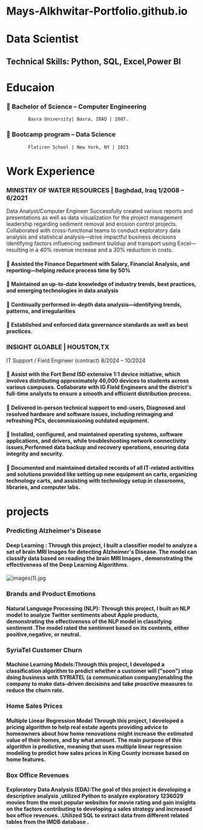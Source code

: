 # Mays-Alkhwitar-Portfolio.github.io
# Data Scientist
## Technical Skills: Python, SQL, Excel,Power BI
# Educaion 
### 	Bachelor of Science – Computer Engineering 
            Basra University| Basra, IRAQ | 2007.
### 	Bootcamp program  – Data Science
            Flatiron School | New York, NY | 2023
            
# Work Experience
### MINISTRY OF WATER RESOURCES | Baghdad, Iraq                                                                                                  1/2008 – 6/2021
Data Analyst/Computer Engineer
Successfully created various reports and presentations as well as data visualization for the project management leadership regarding sediment removal and erosion control projects. Collaborated with cross-functional teams to conduct exploratory data analysis and statistical analysis—drive impactful business decisions identifying factors influencing sediment buildup and transport using Excel—resulting in a 40% revenue increase and a 30% reduction in costs.
#### 	Assisted the Finance Department with Salary, Financial Analysis, and reporting—helping reduce process time by 50% 
#### 	Maintained an up-to-date knowledge of industry trends, best practices, and emerging technologies in data analysis
#### 	Continually performed in-depth data analysis—identifying trends, patterns, and irregularities 
#### 	Established and enforced data governance standards as well as best practices.


### INSIGHT GLOABLE | HOUSTON,TX 
IT Support / Field Engineer   (contract)                                                                                                                           8/2024 – 10/2024
#### 	Assist with the Fort Bend ISD extensive 1:1 device initiative, which involves distributing approximately 46,000 devices   to students across various campuses. Collaborate with IG Field Engineers and the district's full-time analysts to ensure a smooth and efficient distribution process. 
#### 	Delivered in-person technical support to end-users, Diagnosed and resolved hardware and software issues, including reimaging and refreshing PCs, decommissioning outdated equipment.
#### 	Installed, configured, and maintained operating systems, software applications, and drivers, while troubleshooting   network connectivity issues,Performed data backup and recovery operations, ensuring data integrity and security.
#### 	Documented and maintained detailed records of all IT-related activities and solutions provided like setting up new equipment on carts, organizing technology carts, and assisting with technology setup in classrooms, libraries, and computer labs.

# projects
### Predicting Alzheimer's Disease
#### Deep Learning : Through this project, I built a classifier model to analyze a set of brain MRI Images for detecting Alzheimer's Disease. The model can classify data based on reading the brain MRI Images , demonstrating the effectiveness of the Deep Learning Algorithms.
![images(1).jpg](images/images(1).jpg)



### Brands and Product Emotions
#### Natural Language Processing (NLP): Through this project, I built an NLP model to analyze Twitter sentiments about Apple products, demonstrating the effectiveness of the NLP model in classifying sentiment .The model rated the sentiment based on its contents, either positive,negative, or neutral.




### SyriaTel Customer Churn
#### Machine Learning Models:Through this project, I developed a classification algorithm to predict whether a customer will ("soon") stop doing business with SYRIATEL (a communication company)enabling the company to make data-driven decisions and take proactive measures to reduce the churn rate.



### Home Sales Prices
#### Multiple Linear Regression Model Through this project, I developed a pricing algorithm to help real estate agents providing advice to homeowners about how home renovations might increase the estimated value of their homes, and by what amount. The main purpose of this algorithm is predictive, meaning that uses multiple linear regression modeling to predict how sales prices in King County increase based on home features.





### Box Office Revenues
#### Exploratory Data Analysis (EDA):The goal of this project is developing a descriptive analysis ,utilized Python to analyze exploratory 1236029 movies from the most popular websites for movie rating and gain insights on the factors contributing to developing a sales strategy and increased box office revenues. .Utilized SQL to extract data from different related tables from the IMDB database .



### 
